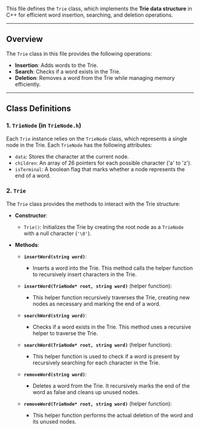 This file defines the `Trie` class, which implements the **Trie data structure** in C++ for efficient word insertion, searching, and deletion operations.

---

## Overview

The `Trie` class in this file provides the following operations:

- **Insertion**: Adds words to the Trie.
- **Search**: Checks if a word exists in the Trie.
- **Deletion**: Removes a word from the Trie while managing memory efficiently.

---

## Class Definitions

### 1. `TrieNode` (in `TrieNode.h`)

Each `Trie` instance relies on the `TrieNode` class, which represents a single node in the Trie. Each `TrieNode` has the following attributes:
- `data`: Stores the character at the current node.
- `children`: An array of 26 pointers for each possible character ('a' to 'z').
- `isTerminal`: A boolean flag that marks whether a node represents the end of a word.

### 2. `Trie`

The `Trie` class provides the methods to interact with the Trie structure:

- **Constructor**:
  - `Trie()`: Initializes the Trie by creating the root node as a `TrieNode` with a null character (`'\0'`).

- **Methods**:

  - **`insertWord(string word)`**:
    - Inserts a word into the Trie. This method calls the helper function to recursively insert characters in the Trie.
  
  - **`insertWord(TrieNode* root, string word)`** (helper function):
    - This helper function recursively traverses the Trie, creating new nodes as necessary and marking the end of a word.
  
  - **`searchWord(string word)`**:
    - Checks if a word exists in the Trie. This method uses a recursive helper to traverse the Trie.
  
  - **`searchWord(TrieNode* root, string word)`** (helper function):
    - This helper function is used to check if a word is present by recursively searching for each character in the Trie.

  - **`removeWord(string word)`**:
    - Deletes a word from the Trie. It recursively marks the end of the word as false and cleans up unused nodes.
  
  - **`removeWord(TrieNode* root, string word)`** (helper function):
    - This helper function performs the actual deletion of the word and its unused nodes.

